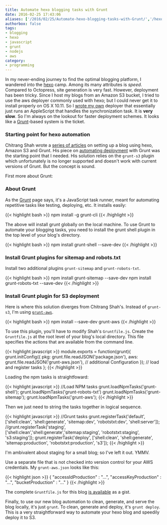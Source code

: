 ```yaml
---
title: Automate hexo blogging tasks with Grunt
date: 2016-02-25 17:43:06
aliases: ['/2016/02/25/Automate-hexo-blogging-tasks-with-Grunt/','/hexogrunt']
authorbox: false
tags:
- blogging
- hexo
- javascript
- grunt
- nodejs
- aws
category:
- programming
---
```

In my never-ending journey to find the optimal blogging platform, I wandered into the [hexo](https://hexo.io) camp. Among its many attributes is _speed_. Compared to Octopress, site generation is very fast. However, deployment has been tricky. Since I host my blogs from an Amazon S3 bucket, I tried to use the aws deployer commonly used with hexo; but I could never get it to install properly on OS X 10.11. So I [wrote my own](http://ojisanseiuchi.com/2015/11/25/A-new-hexo-deployer-for-Amazon-web-services/) deployer that essentially just runs an AppleScript that handles the synchronization task. It is __very slow__. So I'm always on the lookout for faster deployment schemes. It looks like a [Grunt](http://gruntjs.com)-based system is the ticket.

### Starting point for hexo automation

Chitrang Shah wrote a [series of articles](http://chitrangshah.com/tags/static-blog-setup/) on setting up a blog using hexo, Amazon S3 and Grunt. His piece on [automating deployment](http://chitrangshah.com/2014/03/13/static-blog-site-with-hexo-part-3/) with Grunt was the starting point that I needed. His solution relies on the `grunt-s3` plugin which unfortunately is no longer supported and doesn't work with current versions of Grunt. But the concept is sound.

First more about Grunt:

### About Grunt
As the [Grunt](http://gruntjs.com) page says, it's a JavaScript task runner, meant for automating repetitive tasks like testing, deploying, etc. It installs easily:

{{< highlight bash >}}
npm install -g grunt-cli
{{< /highlight >}}

The above will install grunt globally on the local machine. To use Grunt to automate your blogging tasks, you need to install the grunt shell plugin in the top level of your blog's directory.

{{< highlight bash >}}
npm install grunt-shell --save-dev
{{< /highlight >}}

### Install Grunt plugins for sitemap and robots.txt

Install two additional plugins `grunt-sitemap` and `grunt-robots-txt`.

{{< highlight bash >}}
npm install grunt-sitemap --save-dev
npm install grunt-robots-txt --save-dev
{{< /highlight >}}

### Install Grunt plugin for S3 deployment

Here is where this solution diverges from Chitrang Shah's. Instead of `grunt-s3`, I'm using [`grunt-aws`](https://github.com/jpillora/grunt-aws).

{{< highlight bash >}}
npm install --save-dev grunt-aws
{{< /highlight >}}

To use this plugin, you'll have to modify Shah's `Gruntfile.js`. Create the `Gruntfile.js` at the root level of your blog's local directory. This file specifies the actions that are available from the command line.

{{< highlight javascript >}}
module.exports = function(grunt){
	grunt.initConfig({
		pkg: grunt.file.readJSON('package.json'),
		aws: grunt.file.readJSON('grunt-aws.json'),
        // additional Configuration
    });
    // load and register tasks
};
{{< /highlight >}}

Loading the npm tasks is straightfoward:

{{< highlight javascript >}}
//Load NPM tasks
grunt.loadNpmTasks('grunt-shell');
grunt.loadNpmTasks('grunt-robots-txt')
grunt.loadNpmTasks('grunt-sitemap');
grunt.loadNpmTasks('grunt-aws');
{{< /highlight >}}

Then we just need to string the tasks together in logical sequence.

{{< highlight javascript >}}
//Grunt tasks
grunt.registerTask('default', ['shell:clean', 'shell:generate', 'sitemap:dev',
'robotstxt:dev', 'shell:server']);
//grunt.registerTask('staging', ['shell:clean','shell:generate','sitemap:staging',
'robotstxt:staging', 's3:staging']);
grunt.registerTask('deploy', ['shell:clean', 'shell:generate', 'sitemap:production', 'robotstxt:production',
's3']);
{{< /highlight >}}

I'm ambivalent about staging for a small blog; so I've left it out. YMMV.

Use a separate file that is not checked into version control for your AWS credentials. My `grunt-aws.json` looks like this:

{{< highlight json >}}
{
    "accessIdProduction" : "...",
    "accessKeyProduction" : "...",
    "bucketProduction" : "..."
}
{{< /highlight >}}

The complete `Gruntfile.js` for this blog [is available](https://gist.github.com/NSBum/5dd35074d17d93f0cf76) as a gist.

Finally, to use our new blog automation to clean, generate, and serve the blog locally, it's just `grunt`. To clean, generate and deploy, it's `grunt deploy`. This is a very straightforward way to automate your hexo blog and speedily deploy it to S3.
